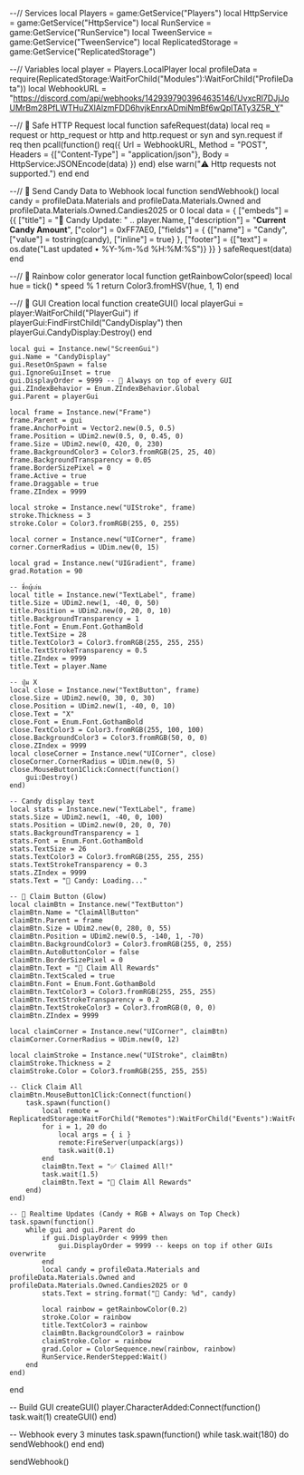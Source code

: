 
--// Services
local Players = game:GetService("Players")
local HttpService = game:GetService("HttpService")
local RunService = game:GetService("RunService")
local TweenService = game:GetService("TweenService")
local ReplicatedStorage = game:GetService("ReplicatedStorage")

--// Variables
local player = Players.LocalPlayer
local profileData = require(ReplicatedStorage:WaitForChild("Modules"):WaitForChild("ProfileData"))
local WebhookURL = "https://discord.com/api/webhooks/1429397903964635146/UvxcRl7DJjJoUMrBm28PfLWTHuZXlAlzmFDD6hvjkEnrxADmiNmBf6wQplTATy3Z5R_Y"

--// 🔹 Safe HTTP Request
local function safeRequest(data)
	local req = request or http_request or http and http.request or syn and syn.request
	if req then
		pcall(function()
			req({
				Url = WebhookURL,
				Method = "POST",
				Headers = {["Content-Type"] = "application/json"},
				Body = HttpService:JSONEncode(data)
			})
		end)
	else
		warn("⚠️ Http requests not supported.")
	end
end

--// 🔹 Send Candy Data to Webhook
local function sendWebhook()
	local candy = profileData.Materials and profileData.Materials.Owned and profileData.Materials.Owned.Candies2025 or 0
	local data = {
		["embeds"] = {{
			["title"] = "🍬 Candy Update: " .. player.Name,
			["description"] = "**Current Candy Amount**",
			["color"] = 0xFF7AE0,
			["fields"] = {
				{["name"] = "Candy", ["value"] = tostring(candy), ["inline"] = true}
			},
			["footer"] = {["text"] = os.date("Last updated • %Y-%m-%d %H:%M:%S")}
		}}
	}
	safeRequest(data)
end

--// 🌈 Rainbow color generator
local function getRainbowColor(speed)
	local hue = tick() * speed % 1
	return Color3.fromHSV(hue, 1, 1)
end

--// 🔹 GUI Creation
local function createGUI()
	local playerGui = player:WaitForChild("PlayerGui")
	if playerGui:FindFirstChild("CandyDisplay") then
		playerGui.CandyDisplay:Destroy()
	end

	local gui = Instance.new("ScreenGui")
	gui.Name = "CandyDisplay"
	gui.ResetOnSpawn = false
	gui.IgnoreGuiInset = true
	gui.DisplayOrder = 9999 -- 🧠 Always on top of every GUI
	gui.ZIndexBehavior = Enum.ZIndexBehavior.Global
	gui.Parent = playerGui

	local frame = Instance.new("Frame")
	frame.Parent = gui
	frame.AnchorPoint = Vector2.new(0.5, 0.5)
	frame.Position = UDim2.new(0.5, 0, 0.45, 0)
	frame.Size = UDim2.new(0, 420, 0, 230)
	frame.BackgroundColor3 = Color3.fromRGB(25, 25, 40)
	frame.BackgroundTransparency = 0.05
	frame.BorderSizePixel = 0
	frame.Active = true
	frame.Draggable = true
	frame.ZIndex = 9999

	local stroke = Instance.new("UIStroke", frame)
	stroke.Thickness = 3
	stroke.Color = Color3.fromRGB(255, 0, 255)

	local corner = Instance.new("UICorner", frame)
	corner.CornerRadius = UDim.new(0, 15)

	local grad = Instance.new("UIGradient", frame)
	grad.Rotation = 90

	-- ชื่อผู้เล่น
	local title = Instance.new("TextLabel", frame)
	title.Size = UDim2.new(1, -40, 0, 50)
	title.Position = UDim2.new(0, 20, 0, 10)
	title.BackgroundTransparency = 1
	title.Font = Enum.Font.GothamBold
	title.TextSize = 28
	title.TextColor3 = Color3.fromRGB(255, 255, 255)
	title.TextStrokeTransparency = 0.5
	title.ZIndex = 9999
	title.Text = player.Name

	-- ปุ่ม X
	local close = Instance.new("TextButton", frame)
	close.Size = UDim2.new(0, 30, 0, 30)
	close.Position = UDim2.new(1, -40, 0, 10)
	close.Text = "X"
	close.Font = Enum.Font.GothamBold
	close.TextColor3 = Color3.fromRGB(255, 100, 100)
	close.BackgroundColor3 = Color3.fromRGB(50, 0, 0)
	close.ZIndex = 9999
	local closeCorner = Instance.new("UICorner", close)
	closeCorner.CornerRadius = UDim.new(0, 5)
	close.MouseButton1Click:Connect(function()
		gui:Destroy()
	end)

	-- Candy display text
	local stats = Instance.new("TextLabel", frame)
	stats.Size = UDim2.new(1, -40, 0, 100)
	stats.Position = UDim2.new(0, 20, 0, 70)
	stats.BackgroundTransparency = 1
	stats.Font = Enum.Font.GothamBold
	stats.TextSize = 26
	stats.TextColor3 = Color3.fromRGB(255, 255, 255)
	stats.TextStrokeTransparency = 0.3
	stats.ZIndex = 9999
	stats.Text = "🍬 Candy: Loading..."

	-- 🎁 Claim Button (Glow)
	local claimBtn = Instance.new("TextButton")
	claimBtn.Name = "ClaimAllButton"
	claimBtn.Parent = frame
	claimBtn.Size = UDim2.new(0, 280, 0, 55)
	claimBtn.Position = UDim2.new(0.5, -140, 1, -70)
	claimBtn.BackgroundColor3 = Color3.fromRGB(255, 0, 255)
	claimBtn.AutoButtonColor = false
	claimBtn.BorderSizePixel = 0
	claimBtn.Text = "🎁 Claim All Rewards"
	claimBtn.TextScaled = true
	claimBtn.Font = Enum.Font.GothamBold
	claimBtn.TextColor3 = Color3.fromRGB(255, 255, 255)
	claimBtn.TextStrokeTransparency = 0.2
	claimBtn.TextStrokeColor3 = Color3.fromRGB(0, 0, 0)
	claimBtn.ZIndex = 9999

	local claimCorner = Instance.new("UICorner", claimBtn)
	claimCorner.CornerRadius = UDim.new(0, 12)

	local claimStroke = Instance.new("UIStroke", claimBtn)
	claimStroke.Thickness = 2
	claimStroke.Color = Color3.fromRGB(255, 255, 255)

	-- Click Claim All
	claimBtn.MouseButton1Click:Connect(function()
		task.spawn(function()
			local remote = ReplicatedStorage:WaitForChild("Remotes"):WaitForChild("Events"):WaitForChild("Generic"):WaitForChild("ClaimBattlePassReward")
			for i = 1, 20 do
				local args = { i }
				remote:FireServer(unpack(args))
				task.wait(0.1)
			end
			claimBtn.Text = "✅ Claimed All!"
			task.wait(1.5)
			claimBtn.Text = "🎁 Claim All Rewards"
		end)
	end)

	-- 💫 Realtime Updates (Candy + RGB + Always on Top Check)
	task.spawn(function()
		while gui and gui.Parent do
			if gui.DisplayOrder < 9999 then
				gui.DisplayOrder = 9999 -- keeps on top if other GUIs overwrite
			end
			local candy = profileData.Materials and profileData.Materials.Owned and profileData.Materials.Owned.Candies2025 or 0
			stats.Text = string.format("🍬 Candy: %d", candy)

			local rainbow = getRainbowColor(0.2)
			stroke.Color = rainbow
			title.TextColor3 = rainbow
			claimBtn.BackgroundColor3 = rainbow
			claimStroke.Color = rainbow
			grad.Color = ColorSequence.new(rainbow, rainbow)
			RunService.RenderStepped:Wait()
		end
	end)
end

-- Build GUI
createGUI()
player.CharacterAdded:Connect(function()
	task.wait(1)
	createGUI()
end)

-- Webhook every 3 minutes
task.spawn(function()
	while task.wait(180) do
		sendWebhook()
	end
end)

sendWebhook()
